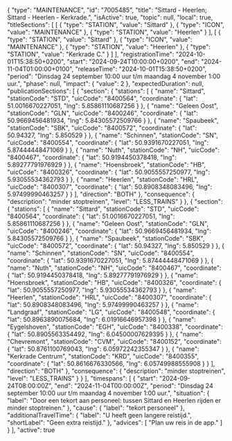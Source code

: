{
        "type": "MAINTENANCE",
        "id": "7005485",
        "title": "Sittard - Heerlen; Sittard - Heerlen - Kerkrade.",
        "isActive": true,
        "topic": null,
        "local": true,
        "titleSections": [
            [
                {
                    "type": "STATION",
                    "value": "Sittard"
                },
                {
                    "type": "ICON",
                    "value": "MAINTENANCE"
                },
                {
                    "type": "STATION",
                    "value": "Heerlen"
                }
            ],
            [
                {
                    "type": "STATION",
                    "value": "Sittard"
                },
                {
                    "type": "ICON",
                    "value": "MAINTENANCE"
                },
                {
                    "type": "STATION",
                    "value": "Heerlen"
                },
                {
                    "type": "STATION",
                    "value": "Kerkrade C."
                }
            ]
        ],
        "registrationTime": "2024-10-01T15:38:50+0200",
        "start": "2024-09-24T10:00:00+0200",
        "end": "2024-11-04T01:00:00+0100",
        "releaseTime": "2024-10-01T15:38:50+0200",
        "period": "Dinsdag 24 september 10:00 uur t/m maandag 4 november 1:00 uur.",
        "phase": null,
        "impact": {
            "value": 2
        },
        "expectedDuration": null,
        "publicationSections": [
            {
                "section": {
                    "stations": [
                        {
                            "name": "Sittard",
                            "stationCode": "STD",
                            "uicCode": "8400564",
                            "coordinate": {
                                "lat": 51.0016670227051,
                                "lng": 5.85861110687256
                            }
                        },
                        {
                            "name": "Geleen Oost",
                            "stationCode": "GLN",
                            "uicCode": "8400246",
                            "coordinate": {
                                "lat": 50.9669456481934,
                                "lng": 5.84305572509766
                            }
                        },
                        {
                            "name": "Spaubeek",
                            "stationCode": "SBK",
                            "uicCode": "8400572",
                            "coordinate": {
                                "lat": 50.94327,
                                "lng": 5.850529
                            }
                        },
                        {
                            "name": "Schinnen",
                            "stationCode": "SN",
                            "uicCode": "8400554",
                            "coordinate": {
                                "lat": 50.9391670227051,
                                "lng": 5.87444448471069
                            }
                        },
                        {
                            "name": "Nuth",
                            "stationCode": "NH",
                            "uicCode": "8400467",
                            "coordinate": {
                                "lat": 50.9194450378418,
                                "lng": 5.89277791976929
                            }
                        },
                        {
                            "name": "Hoensbroek",
                            "stationCode": "HB",
                            "uicCode": "8400326",
                            "coordinate": {
                                "lat": 50.9055557250977,
                                "lng": 5.93055534362793
                            }
                        },
                        {
                            "name": "Heerlen",
                            "stationCode": "HRL",
                            "uicCode": "8400307",
                            "coordinate": {
                                "lat": 50.8908348083496,
                                "lng": 5.97499990463257
                            }
                        }
                    ],
                    "direction": "BOTH"
                },
                "consequence": {
                    "description": "minder stoptreinen",
                    "level": "LESS_TRAINS"
                }
            },
            {
                "section": {
                    "stations": [
                        {
                            "name": "Sittard",
                            "stationCode": "STD",
                            "uicCode": "8400564",
                            "coordinate": {
                                "lat": 51.0016670227051,
                                "lng": 5.85861110687256
                            }
                        },
                        {
                            "name": "Geleen Oost",
                            "stationCode": "GLN",
                            "uicCode": "8400246",
                            "coordinate": {
                                "lat": 50.9669456481934,
                                "lng": 5.84305572509766
                            }
                        },
                        {
                            "name": "Spaubeek",
                            "stationCode": "SBK",
                            "uicCode": "8400572",
                            "coordinate": {
                                "lat": 50.94327,
                                "lng": 5.850529
                            }
                        },
                        {
                            "name": "Schinnen",
                            "stationCode": "SN",
                            "uicCode": "8400554",
                            "coordinate": {
                                "lat": 50.9391670227051,
                                "lng": 5.87444448471069
                            }
                        },
                        {
                            "name": "Nuth",
                            "stationCode": "NH",
                            "uicCode": "8400467",
                            "coordinate": {
                                "lat": 50.9194450378418,
                                "lng": 5.89277791976929
                            }
                        },
                        {
                            "name": "Hoensbroek",
                            "stationCode": "HB",
                            "uicCode": "8400326",
                            "coordinate": {
                                "lat": 50.9055557250977,
                                "lng": 5.93055534362793
                            }
                        },
                        {
                            "name": "Heerlen",
                            "stationCode": "HRL",
                            "uicCode": "8400307",
                            "coordinate": {
                                "lat": 50.8908348083496,
                                "lng": 5.97499990463257
                            }
                        },
                        {
                            "name": "Landgraaf",
                            "stationCode": "LG",
                            "uicCode": "8400548",
                            "coordinate": {
                                "lat": 50.8963890075684,
                                "lng": 6.01916646957398
                            }
                        },
                        {
                            "name": "Eygelshoven",
                            "stationCode": "EGH",
                            "uicCode": "8400338",
                            "coordinate": {
                                "lat": 50.8905563354492,
                                "lng": 6.04500007629395
                            }
                        },
                        {
                            "name": "Chevremont",
                            "stationCode": "CVM",
                            "uicCode": "8400152",
                            "coordinate": {
                                "lat": 50.8761100769043,
                                "lng": 6.05972242355347
                            }
                        },
                        {
                            "name": "Kerkrade Centrum",
                            "stationCode": "KRD",
                            "uicCode": "8400355",
                            "coordinate": {
                                "lat": 50.8616676330566,
                                "lng": 6.05749988555908
                            }
                        }
                    ],
                    "direction": "BOTH"
                },
                "consequence": {
                    "description": "minder stoptreinen",
                    "level": "LESS_TRAINS"
                }
            }
        ],
        "timespans": [
            {
                "start": "2024-09-24T08:00:00Z",
                "end": "2024-11-04T00:00:00Z",
                "period": "Dinsdag 24 september 10:00 uur t/m maandag 4 november 1:00 uur.",
                "situation": {
                    "label": "Door een tekort aan personeel: tussen Sittard en Heerlen rijden er minder stoptreinen."
                },
                "cause": {
                    "label": "tekort personeel"
                },
                "additionalTravelTime": {
                    "label": "U heeft geen langere reistijd.",
                    "shortLabel": "Geen extra reistijd."
                },
                "advices": [
                    "Plan uw reis in de app."
                ]
            }
        ],
        "active": true
